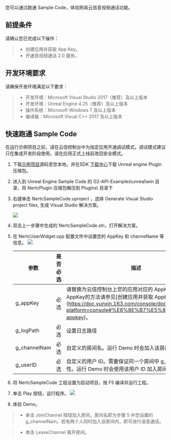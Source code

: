 您可以通过跑通 Sample Code，体验网易云信音视频通话功能。

## 前提条件
请确认您已完成以下操作：

>* 创建应用并获取 App Key。
>* 开通音视频通话 2.0 服务。

## 开发环境要求
请确保开发环境满足以下要求：

>* 开发环境：Microsoft Visual Studio 2017（推荐）及以上版本
>* 开发环境：Unreal Engine 4.25（推荐）及以上版本
>* 操作系统：Microsoft Windows 7 及以上版本
>* 编译器：Microsoft Visual C++ 2017 及以上版本

## 快速跑通 Sample Code
在运行示例项目之前，请在云信控制台中为指定应用开通调试模式。调试模式建议只在集成开发阶段使用，请在应用正式上线前改回安全模式。

1. 下载[示例项目](https://github.com/netease-im/G2-API-Examples)源码至您本地，并在SDK [下载中心](https://doc.yunxin.163.com/nertc/sdk-download?platform=UE)下载 Unreal engine Plugin 压缩包。

2. 进入到 Unreal Engine Sample Code 的 G2-API-Examples\unreal\win 目录，将 NertcPlugin 压缩包解压到 Plugins\ 目录下

3. 右键单击 NertcSampleCode.uproject ，选择 Generate Visual Studio project files, 生成 Visual Studio 解决方案。

    ![](https://yx-web-nosdn.netease.im/common/45f0c71b96872f6e452e7500a5b5f574/%E5%9B%BE%E7%89%871.png)
	
4. 双击上一步骤中生成的 NertcSampleCode.sln，打开解决方案。

5. 在 NertcUserWidget.cpp 配置文件中设置您的 AppKey 和 channeName 等信息。
  ![](https://yx-web-nosdn.netease.im/common/514d0000e4e5587d74cad332f4f084db/%E5%9B%BE%E7%89%872.png)

   | 参数 | 是否必选 | 描述|
   | ------- | ------- |-----|
   |g_appKey |  必选   | 请替换为云信控制台上您的应用对应的 AppKey。获取 AppKey的方法请参见[创建应用并获取 AppKey]   (https://doc.yunxin.163.com/console/docs/TIzMDE4NTA?platform=console#%E8%8E%B7%E5%8F%96-appkey)。    |
   |g_logPath|必选|设置日志路径|
   |g_channelNam|必选|自定义的房间名。运行 Demo 时会加入该房间。|
   |g_userID|必选|自定义的用户 ID。需要保证同一个房间中 g_userID 的唯一性。运行 Demo 时会使用该用户 ID 加入房间。|


6. 将 NertcSampleCode 工程设置为启动项目，按 F5 编译并运行工程。

7. 单击 Play 按钮，运行程序。
  ![](https://yx-web-nosdn.netease.im/common/dff0716bfce56deaef9c07cbf56eedf2/%E5%9B%BE%E7%89%873.png)
  
8. 体验 Demo。

>* 单击 JoinChannel 按钮加入房间，房间名即为步骤 5 中您设置的 g_channelNam。若有两个人同时加入该房间内，即可进行语音通话。

>* 单击 LeaveChannel 离开房间。
